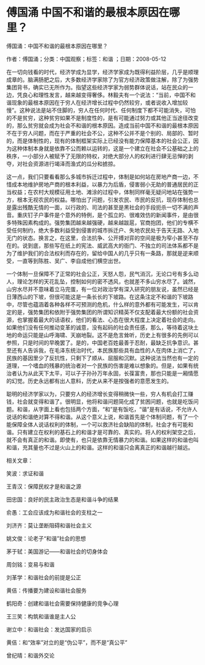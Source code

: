 # 傅国涌  中国不和谐的最根本原因在哪里？  
  
傅国涌：中国不和谐的最根本原因在哪里？  
作者：傅国涌；分类：中国观察；标签：和谐 ；日期：2008-05-12  
在一切向钱看的时代，经济学成为显学，经济学家成为既得利益阶层，几乎是顺理成章的。脑满肠肥之后，大多数经济学家除了为官方经济政策做注解，除了为强势集团背书，确实已无所作为。指望这些经济学家为弱势群体说话，站在民众的一边，凭良心和理性发言，越来越变得奢侈。林毅夫有一个说法：“当前，中国不和谐现象的最根本原因在于穷人在经济增长过程中仍然较穷，或者说收入增加较慢”。这种说法是站不住脚的，穷人在任何时代、任何制度下都不可能消失，可怕的不是贫穷，这种贫穷如果不是制度性的，是有可能通过努力或其他正当途径改变的，那么贫穷就会成为社会不和谐的根本原因。造成当前中国不和谐的最根本原因不在于穷人问题，而在于严重的社会不公，这种不公并不是个别的、局部的、暂时的，而是体制性的，现有的体制框架实际上已经没有能力保障基本的社会公正，因为这种体制本身就是依靠不公而赖以运转的，这是一个建立在社会不公基础之上的秩序，一小部分人被赋予了无限的特权，对绝大部分人的权利进行肆无忌惮的剥夺，对社会资源进行竭泽而渔式的瓜分和掳掠。  
这一点，我们只要看看那么多城市拆迁过程中，体制是如何站在房地产商一边，不惜成本地维护房地产商的根本利益，以暴力为后盾，侵害弱小无助的普通居民的正当权益；在农村大规模征用土地、滩涂的过程中，体制同样毫无疑问地站在强势一方，根本无视农民的权益。哪怕出了问题，引发农民、市民的反抗，现存体制也总是露出残酷无情的一面，以行政的、司法的甚至是黑社会的手段扼杀一切不满的声音。重庆钉子户事件是个意外的特例，是个孤立的、很难效仿的新闻事件，是由很多特殊因素构成的。强势集团越来越强硬，越来越跋扈，官商抱团，他们的专横不受任何制约，绝大多数利益受到侵害的城市拆迁户、失地农民处于告天无路、入地无门的状态。换言之，在这里，合法抗争、公开搏对弈的空间是极为窄小甚至不存在的。说到底，那些写在纸上的宪法、威武高大的衙门、不独立的司法体系都不是为了维护我们的合法权利而存在的，留给中国人的几乎只有一条路，那就是逆来顺受，一直等到陈胜、吴广、李自成他们横空出世。  
一个体制一旦保障不了正常的社会公正，天怒人怨，民气消沉，无论口号有多么动人，理论怎样的天花乱坠，控制如何的密不透风，也就差不多山穷水尽了。诚然，山穷水尽并不意味着立马完蛋，有一位对政治学有深入研究的朋友说，虽然已经是日薄西山的下坡，但很可能这是一条长长的下坡路。在这条注定不和谐的下坡路中，尽管也蕴涵着各种各样不可预测的危机，什么样的意外都有可能发生，可以肯定的是，强势集团和依附于强势集团的所谓知识精英不仅支配着最大份额的社会资源，也掌握着最大的话语权，他们的看法、心态在很大程度上决定着社会的走向。如果他们没有任何推动变革的诚意，没有起码的社会责任感，那么，等待着这块土地的命运只能是山呼海啸、天崩地裂。这不是危言耸听，历史上有很多的先例可以参照，只是时间的早晚罢了。是的，中国老百姓最善于忍耐，最缺乏抗争意识。甚至还有人告诉我，在毛泽东统治时代，本民族那些具有血性的人在肉体上消亡了，民族的基因里少了反抗性，只剩下了顺从、屈服和沉默。这种说法当然也有一定的道理，一个嗜血的残暴的统治者对一个民族的伤害是难以想象的。但是，如果有统治者认为从此天下太平，可以子子孙孙万年永固，长葆富贵，那也只能是一厢情愿的幻觉。历史永远都有出人意料，历史从来不是按强者的意愿发生的。  
聪明的经济学家以为，只要穷人的经济增长变得稍微快一些，穷人有机会打工赚钱，社会就变得和谐了。很明显，他将和谐问题简化成了贫困问题，也就是吃饭问题。和谐，从字面上看也包括两个方面，“和”是有饭吃，“谐”是有话说，不允许人说话的和谐绝对算不得和谐。从这个意义上说，和谐首先是个体制问题，有了一个能保障全体人说话权利的体制，一个可以救济社会缺陷的体制，社会才有可能和谐。只有建立在权利的基石上的和谐才是可靠的、真实的。将人的权利架空之后，就不会有真正的和谐。即使有，也只是依靠无情暴力的和谐。如果这样的和谐也叫和谐，充其量也不过是火山上的和谐。这样的和谐只会离真正的和谐越行越远。  
  
相关文章：  
笑波：求证和谐  
王青汉：保障民权才是和谐之源  
田忠国：良好的民主政治生态是和谐斗争的结果  
俞愚：工会应该成为和谐社会的支柱之一  
刘济齐：莫让垄断阻碍和谐社会主义  
姚文俊：论老子“和谐”社会的思想  
茅于轼：美国游记——和谐社会的切身体会  
周剑铭：变易与和谐  
刘革学：和谐社会的前提是公正  
黄佶：传播要为建设和谐社会服务  
鹤阳奇：创建和谐社会需要保持健康的竞争心理  
王三笑：构筑和谐谁是主人公  
谢立中：和谐社会：发达国家的启示  
黄佶：和“效率”对立的是“伪公平”，而不是“真公平”  
曾纪晴：和谐外交论